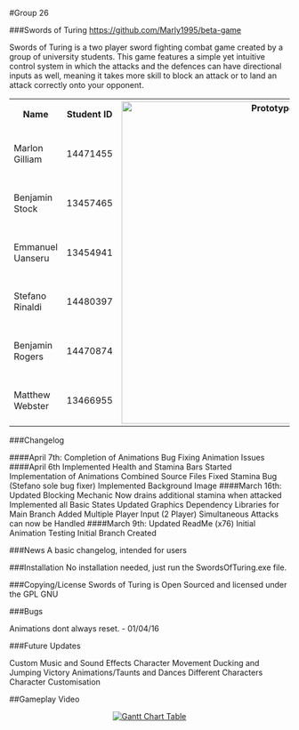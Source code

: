 #Group 26

###Swords of Turing
https://github.com/Marly1995/beta-game

Swords of Turing is a two player sword fighting combat game created by a group of university
students. This game features a simple yet intuitive control system in which the attacks and the defences
can have directional inputs as well, meaning it takes more skill to block an attack or to land an attack correctly
onto your opponent.

<table>
  <tr>
    <th>Name</th>
    <th>Student ID</th>
    <th rowspan="7"><img style="" width="580" src="https://github.com/Marly1995/beta-game/blob/master/images/IngameImage.png" alt="Prototype Image"/></td></th>
  </tr>
  <tr>
    <td>Marlon Gilliam</td>
    <td>14471455</td>
  </tr>
  <tr>
    <td>Benjamin Stock</td>
    <td>13457465</td>
  </tr>
  <tr>
    <td>Emmanuel Uanseru</td>
    <td>13454941</td>
  </tr>
  <tr>
    <td>Stefano Rinaldi</td>
    <td>14480397</td>
  </tr>
  <tr>
    <td>Benjamin Rogers</td>
    <td>14470874</td>
  </tr>
  <tr>
    <td>Matthew Webster</td>
    <td>13466955</td>
  </tr>
</table>

###Changelog

####April 7th:
	Completion of Animations
	Bug Fixing Animation Issues
####April 6th
	Implemented Health and Stamina Bars
	Started Implementation of Animations
	Combined Source Files
	Fixed Stamina Bug (Stefano sole bug fixer)
	Implemented Background Image
####March 16th:
	Updated Blocking Mechanic
		Now drains additional stamina when attacked
	Implemented all Basic States
	Updated Graphics Dependency Libraries for Main Branch
	Added Multiple Player Input (2 Player)
	Simultaneous Attacks can now be Handled
####March 9th:
	Updated ReadMe (x76)
	Initial Animation Testing
	Initial Branch Created

###News
A basic changelog, intended for users

###Installation
No installation needed, just run the SwordsOfTuring.exe file.

###Copying/License
Swords of Turing is Open Sourced and licensed under the GPL GNU

###Bugs

Animations dont always reset. - 01/04/16

###Future Updates

Custom Music and Sound Effects
Character Movement
Ducking and Jumping
Victory Animations/Taunts and Dances
Different Characters
Character Customisation


##Gameplay Video

<a href="http://www.youtube.com/watch?v=f1nh2fe1AHA" target="_blank">
<p align="center">
  <img src="https://github.com/Marly1995/beta-game/blob/master/images/YoutubeScreen.png" alt="Gantt Chart Table"/>
</p>
</a>

